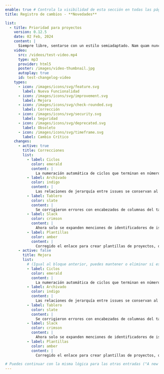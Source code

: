```yaml
---
enable: true # Controla la visibilidad de esta sección en todas las páginas donde se utilice
title: Registro de cambios - **Novedades**

list:
  - title: Prioridad para proyectos
    version: 0.12.5
    date: 02 Feb, 2024
    content: |
      Siempre libre, sentarse con un estilo semiadaptado. Nam quam nunc, blandit vel, luctus pulvinar, hendrerit id, lorem. Maecenas nec odio et ante tincidunt tempus. Donec vitae sapien ut libero venenatis faucibus. Nullam quis ante. Etiam sit amet orci eget eros faucibus tincidunt. Duis leo. Sed fringilla mauris sit amet nibh. Donec sodales sagittis magna. Sed consequat, leo eget bibendum sodales, augue velit
    video:
      src: /videos/test-video.mp4
      type: mp3
      provider: html5
      poster: /images/video-thumbnail.jpg
      autoplay: true
      id: test-changelog-video
    types:
      - icon: /images/icons/svg/feature.svg
        label: Nueva Funcionalidad
      - icon: /images/icons/svg/improvement.svg
        label: Mejora
      - icon: /images/icons/svg/check-rounded.svg
        label: Corrección
      - icon: /images/icons/svg/security.svg
        label: Seguridad
      - icon: /images/icons/svg/deprecated.svg
        label: Obsoleto
      - icon: /images/icons/svg/timeframe.svg
        label: Cambio Crítico
    changes:
      - active: true
        title: Correcciones
        list:
          - label: Ciclos
            color: emerald
            content: |
              La numeración automática de ciclos que terminan en número ahora funciona en más casos
          - label: Archivado
            color: indigo
            content: |
              Las relaciones de jerarquía entre issues se conservan al restaurar proyectos del archivo
          - label: Tablero
            color: slate
            content: |
              Se corrigieron errores con encabezados de columnas del tablero que no se truncaban correctamente
          - label: Slack
            color: crimson
            content: |
              Ahora solo se expanden menciones de identificadores de issues en Slack si el autor del mensaje es usuario en el espacio de trabajo de Linear
          - label: Plantillas
            color: amber
            content: |
              Corregido el enlace para crear plantillas de proyectos, que no funcionaba tras retirar el roadmap
      - active: false
        title: Mejora
        list:
          # (Igual al bloque anterior, puedes mantener o eliminar si es redundante)
          - label: Ciclos
            color: emerald
            content: |
              La numeración automática de ciclos que terminan en número ahora funciona en más casos
          - label: Archivado
            color: indigo
            content: |
              Las relaciones de jerarquía entre issues se conservan al restaurar proyectos del archivo
          - label: Tablero
            color: slate
            content: |
              Se corrigieron errores con encabezados de columnas del tablero que no se truncaban correctamente
          - label: Slack
            color: crimson
            content: |
              Ahora solo se expanden menciones de identificadores de issues en Slack si el autor del mensaje es usuario en el espacio de trabajo de Linear
          - label: Plantillas
            color: amber
            content: |
              Corregido el enlace para crear plantillas de proyectos, que no funcionaba tras retirar el roadmap

# Puedes continuar con la misma lógica para las otras entradas ("A new home..." y "Passkeys...") si deseas que también traduzca esas.
---
```

